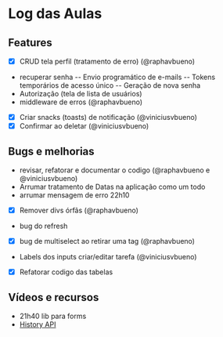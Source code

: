 # Log das Aulas

##

## Features

- [x] CRUD tela perfil (tratamento de erro) (@raphavbueno)
- recuperar senha
  -- Envio programático de e-mails
  -- Tokens temporários de acesso único
  -- Geração de nova senha
- Autorização (tela de lista de usuários)
- middleware de erros (@raphavbueno)
- [x] Criar snacks (toasts) de notificação (@viniciusvbueno)
- [x] Confirmar ao deletar (@viniciusvbueno)

## Bugs e melhorias

- revisar, refatorar e documentar o codigo (@raphavbueno e @viniciusvbueno)
- Arrumar tratamento de Datas na aplicação como um todo
- arrumar mensagem de erro 22h10
- [x] Remover divs órfãs (@raphavbueno)
- bug do refresh
- [x] bug de multiselect ao retirar uma tag (@raphavbueno)
- Labels dos inputs criar/editar tarefa (@viniciusvbueno)
- [x] Refatorar codigo das tabelas

## Vídeos e recursos

- 21h40 lib para forms
- [History API](https://developer.mozilla.org/en-US/docs/Web/API/History)
